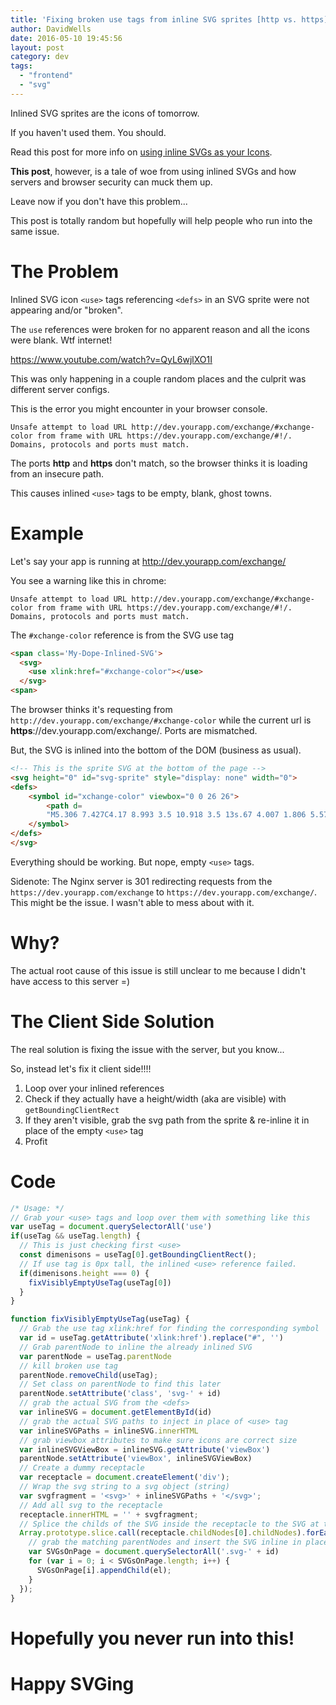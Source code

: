 ```yaml
---
title: 'Fixing broken use tags from inline SVG sprites [http vs. https]'
author: DavidWells
date: 2016-05-10 19:45:56
layout: post
category: dev
tags:
  - "frontend"
  - "svg"
---
```


Inlined SVG sprites are the icons of tomorrow.

If you haven't used them. You should.

Read this post for more info on [using inline SVGs as your Icons](https://css-tricks.com/svg-sprites-use-better-icon-fonts/).

**This post**, however, is a tale of woe from using inlined SVGs and how servers and browser security can muck them up.

Leave now if you don't have this problem...

This post is totally random but hopefully will help people who run into the same issue.

# The Problem

Inlined SVG icon `<use>` tags referencing `<defs>` in an SVG sprite were not appearing and/or "broken".

The `use` references were broken for no apparent reason and all the icons were blank. Wtf internet!

https://www.youtube.com/watch?v=QyL6wjlXO1I

This was only happening in a couple random places and the culprit was different server configs.

This is the error you might encounter in your browser console.
```
Unsafe attempt to load URL http://dev.yourapp.com/exchange/#xchange-color from frame with URL https://dev.yourapp.com/exchange/#!/. Domains, protocols and ports must match.
```

The ports **http** and **https** don't match, so the browser thinks it is loading from an insecure path.

This causes inlined `<use>` tags to be empty, blank, ghost towns.

# Example

Let's say your app is running at http://dev.yourapp.com/exchange/

You see a warning like this in chrome:
```
Unsafe attempt to load URL http://dev.yourapp.com/exchange/#xchange-color from frame with URL https://dev.yourapp.com/exchange/#!/. Domains, protocols and ports must match.
```

The `#xchange-color` reference is from the SVG use tag

```html
<span class='My-Dope-Inlined-SVG'>
  <svg>
    <use xlink:href="#xchange-color"></use>
  </svg>
<span>
```

The browser thinks it's requesting from `http://dev.yourapp.com/exchange/#xchange-color` while the current url is **https**://dev.yourapp.com/exchange/. Ports are mismatched.

But, the SVG is inlined into the bottom of the DOM (business as usual).

```html
<!-- This is the sprite SVG at the bottom of the page -->
<svg height="0" id="svg-sprite" style="display: none" width="0">
<defs>
    <symbol id="xchange-color" viewbox="0 0 26 26">
        <path d=
        "M5.306 7.427C4.17 8.993 3.5 10.918 3.5 13s.67 4.007 1.806 5.573l-1.072 1.072C2.832 17.799 2 15.497 2 13s.832-4.799 2.234-6.645l1.072 1.072zm16.46-1.072l-1.072 1.072C21.83 8.993 22.5 10.918 22.5 13s-.67 4.007-1.806 5.573l1.072 1.072C23.168 17.799 24 15.497 24 13s-.832-4.799-2.234-6.645z" fill="#114459"></path>
    </symbol>
</defs>
</svg>
```

Everything should be working. But nope, empty `<use>` tags.

Sidenote: The Nginx server is 301 redirecting requests from the `https://dev.yourapp.com/exchange` to `https://dev.yourapp.com/exchange/`. This might be the issue. I wasn't able to mess about with it.

# Why?

The actual root cause of this issue is still unclear to me because I didn't have access to this server =)

# The Client Side Solution

The real solution is fixing the issue with the server, but you know...

So, instead let's fix it client side!!!!

1. Loop over your inlined <use> references
2. Check if they actually have a height/width (aka are visible) with `getBoundingClientRect`
3. If they aren't visible, grab the svg path from the sprite & re-inline it in place of the empty `<use>` tag
4. Profit

# Code
```js
/* Usage: */
// Grab your <use> tags and loop over them with something like this
var useTag = document.querySelectorAll('use')
if(useTag && useTag.length) {
  // This is just checking first <use>
  const dimenisons = useTag[0].getBoundingClientRect();
  // If use tag is 0px tall, the inlined <use> reference failed.
  if(dimenisons.height === 0) {
    fixVisiblyEmptyUseTag(useTag[0])
  }
}

function fixVisiblyEmptyUseTag(useTag) {
  // Grab the use tag xlink:href for finding the corresponding symbol
  var id = useTag.getAttribute('xlink:href').replace("#", '')
  // Grab parentNode to inline the already inlined SVG
  var parentNode = useTag.parentNode
  // kill broken use tag
  parentNode.removeChild(useTag);
  // Set class on parentNode to find this later
  parentNode.setAttribute('class', 'svg-' + id)
  // grab the actual SVG from the <defs>
  var inlineSVG = document.getElementById(id)
  // grab the actual SVG paths to inject in place of <use> tag
  var inlineSVGPaths = inlineSVG.innerHTML
  // grab viewbox attributes to make sure icons are correct size
  var inlineSVGViewBox = inlineSVG.getAttribute('viewBox')
  parentNode.setAttribute('viewBox', inlineSVGViewBox)
  // Create a dummy receptacle
  var receptacle = document.createElement('div');
  // Wrap the svg string to a svg object (string)
  var svgfragment = '<svg>' + inlineSVGPaths + '</svg>';
  // Add all svg to the receptacle
  receptacle.innerHTML = '' + svgfragment;
  // Splice the childs of the SVG inside the receptacle to the SVG at the body
  Array.prototype.slice.call(receptacle.childNodes[0].childNodes).forEach(function (el) {
    // grab the matching parentNodes and insert the SVG inline in place of <use> tag
    var SVGsOnPage = document.querySelectorAll('.svg-' + id)
    for (var i = 0; i < SVGsOnPage.length; i++) {
      SVGsOnPage[i].appendChild(el);
    }
  });
}
```

# Hopefully you never run into this!

# Happy SVGing

